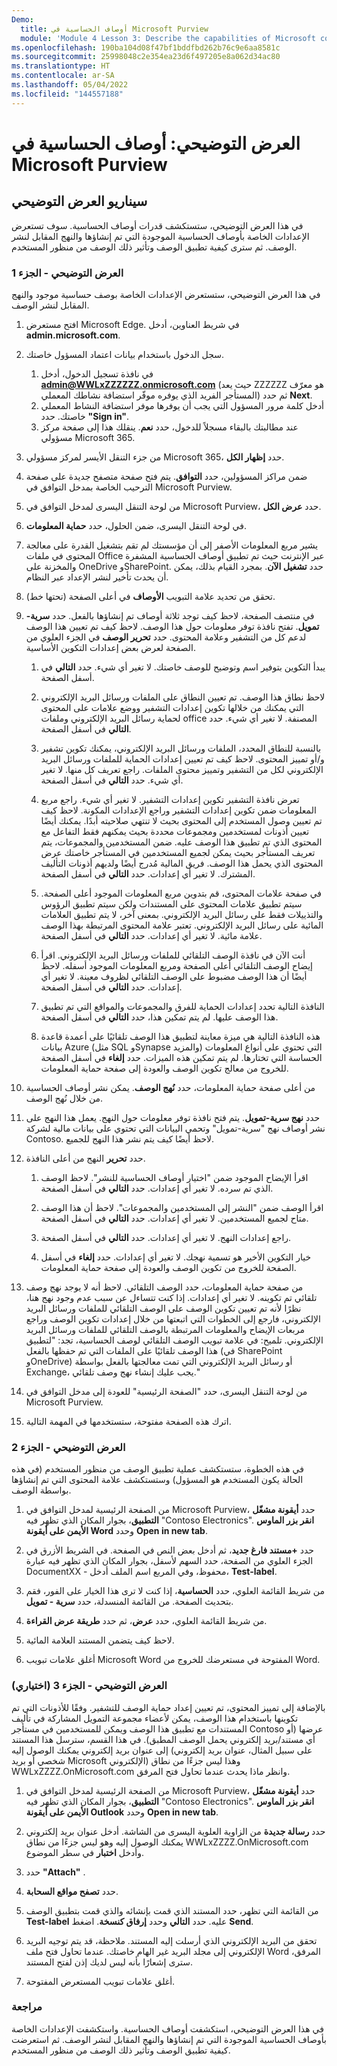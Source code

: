 ```yaml
---
Demo:
  title: أوصاف الحساسية في Microsoft Purview
  module: 'Module 4 Lesson 3: Describe the capabilities of Microsoft compliance solutions: Describe information protection and data lifecycle management of Microsoft Purview'
ms.openlocfilehash: 190ba104d08f47bf1bddfbd262b76c9e6aa8581c
ms.sourcegitcommit: 25998048c2e354ea23d6f497205e8a062d34ac80
ms.translationtype: HT
ms.contentlocale: ar-SA
ms.lasthandoff: 05/04/2022
ms.locfileid: "144557188"
---
```

# <a name="demo-sensitivity-labels-in-microsoft-purview"></a>العرض التوضيحي: أوصاف الحساسية في Microsoft Purview

## <a name="demo-scenario"></a>سيناريو العرض التوضيحي

في هذا العرض التوضيحي، ستستكشف قدرات أوصاف الحساسية.  سوف تستعرض الإعدادات الخاصة بأوصاف الحساسية الموجودة التي تم إنشاؤها والنهج المقابل لنشر الوصف.   ثم سترى كيفية تطبيق الوصف وتأثير ذلك الوصف من منظور المستخدم.

### <a name="demo-part-1"></a>العرض التوضيحي - الجزء 1

في هذا العرض التوضيحي، ستستعرض الإعدادات الخاصة بوصف حساسية موجود والنهج المقابل لنشر الوصف.

1. افتح مستعرض Microsoft Edge. في شريط العناوين، أدخل **admin.microsoft.com**.

1. سجل الدخول باستخدام بيانات اعتماد المسؤول خاصتك.
    1. في نافذة تسجيل الدخول، أدخل **admin@WWLxZZZZZZ.onmicrosoft.com** (حيث يعد ZZZZZZ هو معرّف المستأجر الفريد الذي يوفره موفّر استضافة نشاطك المعملي) ثم حدد **Next**.
    1. أدخل كلمة مرور المسؤول التي يجب أن يوفرها موفر استضافة النشاط المعملي خاصتك. حدد **"Sign in"**.
    1. عند مطالبتك بالبقاء مسجلاً للدخول، حدد **نعم**. ينقلك هذا إلى صفحة مركز مسؤولي Microsoft 365.

1. من جزء التنقل الأيسر لمركز مسؤولي Microsoft 365، حدد **إظهار الكل**.

1. ضمن مراكز المسؤولين، حدد **التوافق**.  يتم فتح صفحة متصفح جديدة على صفحة الترحيب الخاصة بمدخل التوافق في Microsoft Purview.  

1. من لوحة التنقل اليسرى لمدخل التوافق في Microsoft Purview، حدد **عرض الكل**.

1. في لوحة التنقل اليسرى، ضمن الحلول، حدد **حماية المعلومات**.

1. يشير مربع المعلومات الأصفر إلى أن مؤسستك لم تقم بتشغيل القدرة على معالجة المحتوى في ملفات Office عبر الإنترنت حيث تم تطبيق أوصاف الحساسية المشفرة والمخزنة على OneDrive وSharePoint.  حدد **تشغيل الآن**.  بمجرد القيام بذلك، يمكن أن يحدث تأخير لنشر الإعداد عبر النظام.

1. تحقق من تحديد علامة التبويب **الأوصاف** في أعلى الصفحة (تحتها خط).

1. في منتصف الصفحة، لاحظ كيف توجد ثلاثة أوصاف تم إنشاؤها بالفعل.  حدد **سرية-تمويل**.  تفتح نافذة توفر معلومات حول هذا الوصف.  لاحظ كيف تم تعيين هذا الوصف لدعم كل من التشفير وعلامة المحتوى.  حدد **تحرير الوصف** في الجزء العلوي من الصفحة لعرض بعض إعدادات التكوين الأساسية.

    1. يبدأ التكوين بتوفير اسم وتوضيح للوصف خاصتك.  لا تغير أي شيء.  حدد **التالي** في أسفل الصفحة.

    1. لاحظ نطاق هذا الوصف.  تم تعيين النطاق على الملفات ورسائل البريد الإلكتروني التي يمكنك من خلالها تكوين إعدادات التشفير ووضع علامات على المحتوى لحماية رسائل البريد الإلكتروني وملفات office المصنفة.  لا تغير أي شيء.  حدد **التالي** في أسفل الصفحة.

    1. بالنسبة للنطاق المحدد، الملفات ورسائل البريد الإلكتروني، يمكنك تكوين تشفير و/أو تمييز المحتوى.  لاحظ كيف تم تعيين إعدادات الحماية للملفات ورسائل البريد الإلكتروني لكل من التشفير وتمييز محتوى الملفات.  راجع تعريف كل منها.  لا تغير أي شيء.  حدد **التالي** في أسفل الصفحة.

    1. تعرض نافذة التشفير تكوين إعدادات التشفير.  لا تغير أي شيء.  راجع مربع المعلومات ضمن تكوين إعدادات التشفير وراجع الإعدادات المكونة. لاحظ كيف تم تعيين وصول المستخدم إلى المحتوى بحيث لا تنتهي صلاحيته أبدًا.  يمكنك أيضًا تعيين أذونات لمستخدمين ومجموعات محددة بحيث يمكنهم فقط التفاعل مع المحتوى الذي تم تطبيق هذا الوصف عليه.  ضمن المستخدمين والمجموعات، يتم تعريف المستأجر بحيث يمكن لجميع المستخدمين في المستأجر خاصتك عرض المحتوى الذي يحمل هذا الوصف.  فريق المالية مُدرج أيضًا ولديهم أذونات التأليف المشترك.  لا تغير أي إعدادات.  حدد **التالي** في أسفل الصفحة.

    1. في صفحة علامات المحتوى، قم بتدوين مربع المعلومات الموجود أعلى الصفحة.  سيتم تطبيق علامات المحتوى على المستندات ولكن سيتم تطبيق الرؤوس والتذييلات فقط على رسائل البريد الإلكتروني. بمعنى آخر، لا يتم تطبيق العلامات المائية على رسائل البريد الإلكتروني.  تعتبر علامة المحتوى المرتبطة بهذا الوصف علامة مائية.  لا تغير أي إعدادات.  حدد **التالي** في أسفل الصفحة.

    1. أنت الآن في نافذة الوصف التلقائي للملفات ورسائل البريد الإلكتروني.  اقرأ إيضاح الوصف التلقائي أعلى الصفحة ومربع المعلومات الموجود أسفله.  لاحظ أيضًا أن هذا الوصف مضبوط على الوصف التلقائي لظروف معينة. لا تغير أي إعدادات.  حدد **التالي** في أسفل الصفحة.

    1. النافذة التالية تحدد إعدادات الحماية للفرق والمجموعات والمواقع التي تم تطبيق هذا الوصف عليها. لم يتم تمكين هذا، حدد **التالي** في أسفل الصفحة.

    1. هذه النافذة التالية هي ميزة معاينة لتطبيق هذا الوصف تلقائيًا على أعمدة قاعدة بيانات Azure (مثل SQL وSynapse والمزيد) التي تحتوي على أنواع المعلومات الحساسة التي تختارها.  لم يتم تمكين هذه الميزات. حدد **إلغاء** في أسفل الصفحة للخروج من معالج تكوين الوصف والعودة إلى صفحة حماية المعلومات.

1. من أعلى صفحة حماية المعلومات، حدد **نُهج الوصف**.  يمكن نشر أوصاف الحساسية من خلال نُهج الوصف.  

1. حدد **نهج سرية-تمويل**.  يتم فتح نافذة توفر معلومات حول النهج.  يعمل هذا النهج على نشر أوصاف نهج "سرية-تمويل" وتحمي البيانات التي تحتوي على بيانات مالية لشركة Contoso.  لاحظ أيضًا كيف يتم نشر هذا النهج للجميع.  

1. حدد **تحرير** النهج من أعلى النافذة.

    1. اقرأ الإيضاح الموجود ضمن "اختيار أوصاف الحساسية للنشر".  لاحظ الوصف الذي تم سرده.  لا تغير أي إعدادات.  حدد **التالي** في أسفل الصفحة.

    1. اقرأ الوصف ضمن "النشر إلى المستخدمين والمجموعات".  لاحظ أن هذا الوصف متاح لجميع المستخدمين.  لا تغير أي إعدادات.  حدد **التالي** في أسفل الصفحة.

    1. راجع إعدادات النهج.  لا تغير أي إعدادات.  حدد **التالي** في أسفل الصفحة.

    1. خيار التكوين الأخير هو تسمية نهجك.  لا تغير أي إعدادات.  حدد **إلغاء** في أسفل الصفحة للخروج من تكوين الوصف والعودة إلى صفحة حماية المعلومات.

1. من صفحة حماية المعلومات، حدد الوصف التلقائي.  لاحظ أنه لا يوجد نهج وصف تلقائي تم تكوينه.  لا تغير أي إعدادات.  إذا كنت تتساءل عن سبب عدم وجود نهج هنا، نظرًا لأنه تم تعيين تكوين الوصف على الوصف التلقائي للملفات ورسائل البريد الإلكتروني، فارجع إلى الخطوات التي اتبعتها من خلال إعدادات تكوين الوصف وراجع مربعات الإيضاح والمعلومات المرتبطة بالوصف التلقائي للملفات ورسائل البريد الإلكتروني.  تلميح:  في علامة تبويب الوصف التلقائي لوصف الحساسية، تجد:  "لتطبيق هذا الوصف تلقائيًا على الملفات التي تم حفظها بالفعل (في SharePoint وOneDrive) أو رسائل البريد الإلكتروني التي تمت معالجتها بالفعل بواسطة Exchange، يجب عليك إنشاء نهج وصف تلقائي."

1. من لوحة التنقل اليسرى، حدد "الصفحة الرئيسية" للعودة إلى مدخل التوافق في Microsoft Purview.

1. اترك هذه الصفحة مفتوحة، ستستخدمها في المهمة التالية.

### <a name="demo-part-2"></a>العرض التوضيحي - الجزء 2

في هذه الخطوة، ستستكشف عملية تطبيق الوصف من منظور المستخدم (في هذه الحالة يكون المستخدم هو المسؤول) وستستكشف علامة المحتوى التي تم إنشاؤها بواسطة الوصف.

1. من الصفحة الرئيسية لمدخل التوافق في Microsoft Purview، حدد **أيقونة مشغّل التطبيق**، بجوار المكان الذي تظهر فيه "Contoso Electronics". **انقر بزر الماوس الأيمن على أيقونة Word** وحدد **Open in new tab**.  

1. حدد **+مستند فارغ جديد**، ثم أدخل بعض النص في الصفحة.  في الشريط الأزرق في الجزء العلوي من الصفحة، حدد السهم لأسفل، بجوار المكان الذي تظهر فيه عبارة DocumentXX - محفوظ، وفي المربع اسم الملف أدخل، **Test-label**.

1. من شريط القائمة العلوي، حدد **الحساسية**، إذا كنت لا ترى هذا الخيار على الفور، فقم بتحديث الصفحة. من القائمة المنسدلة، حدد **سرية - تمويل**.

1. من شريط القائمة العلوي، حدد **عرض**، ثم حدد **طريقة عرض القراءة**.

1. لاحظ كيف يتضمن المستند العلامة المائية.  

1. أغلق علامات تبويب Microsoft Word المفتوحة في مستعرضك للخروج من Word.

### <a name="demo-part-3-optional"></a>العرض التوضيحي - الجزء 3 (اختياري)

بالإضافة إلى تمييز المحتوى، تم تعيين إعداد حماية الوصف للتشفير. وفقًا للأذونات التي تم تكوينها باستخدام هذا الوصف، يمكن لأعضاء مجموعة التمويل المشاركة في تأليف المستندات مع تطبيق هذا الوصف ويمكن للمستخدمين في مستأجر Contoso عرضها (أو أي مستند/بريد إلكتروني يحمل الوصف المطبق).  في هذا القسم، سترسل هذا المستند إلى عنوان بريد إلكتروني يمكنك الوصول إليه (على سبيل المثال، عنوان بريد إلكتروني شخصي أو بريد Microsoft الإلكتروني) وهذا ليس جزءًا من نطاق WWLxZZZZ.OnMicrosoft.com وانظر ماذا يحدث عندما تحاول فتح المرفق.  

1. من الصفحة الرئيسية لمدخل التوافق في Microsoft Purview، حدد **أيقونة مشغّل التطبيق**، بجوار المكان الذي تظهر فيه "Contoso Electronics". **انقر بزر الماوس الأيمن على أيقونة Outlook** وحدد **Open in new tab**.

1. حدد **رسالة جديدة** من الزاوية العلوية اليسرى من الشاشة.  أدخل عنوان بريد إلكتروني يمكنك الوصول إليه وهو ليس جزءًا من نطاق WWLxZZZZ.OnMicrosoft.com وأدخل **اختبار** في سطر الموضوع.

1. حدد **"Attach"** .

1. حدد **تصفح مواقع السحابة**.

1. من القائمة التي تظهر، حدد المستند الذي قمت بإنشائه والذي قمت بتطبيق الوصف **Test-label** عليه. حدد **التالي** وحدد **إرفاق كنسخة**.  اضغط **Send**.

1. تحقق من البريد الإلكتروني الذي أرسلت إليه المستند.  ملاحظة، قد يتم توجيه البريد الإلكتروني إلى مجلد البريد غير الهام خاصتك.  عندما تحاول فتح ملف Word المرفق، سترى إشعارًا بأنه ليس لديك إذن لفتح المستند.

1. أغلق علامات تبويب المستعرض المفتوحة.

### <a name="review"></a>مراجعة

في هذا العرض التوضيحي، استكشفت أوصاف الحساسية.  واستكشفت الإعدادات الخاصة بأوصاف الحساسية الموجودة التي تم إنشاؤها والنهج المقابل لنشر الوصف. ثم استعرضت كيفية تطبيق الوصف وتأثير ذلك الوصف من منظور المستخدم.
